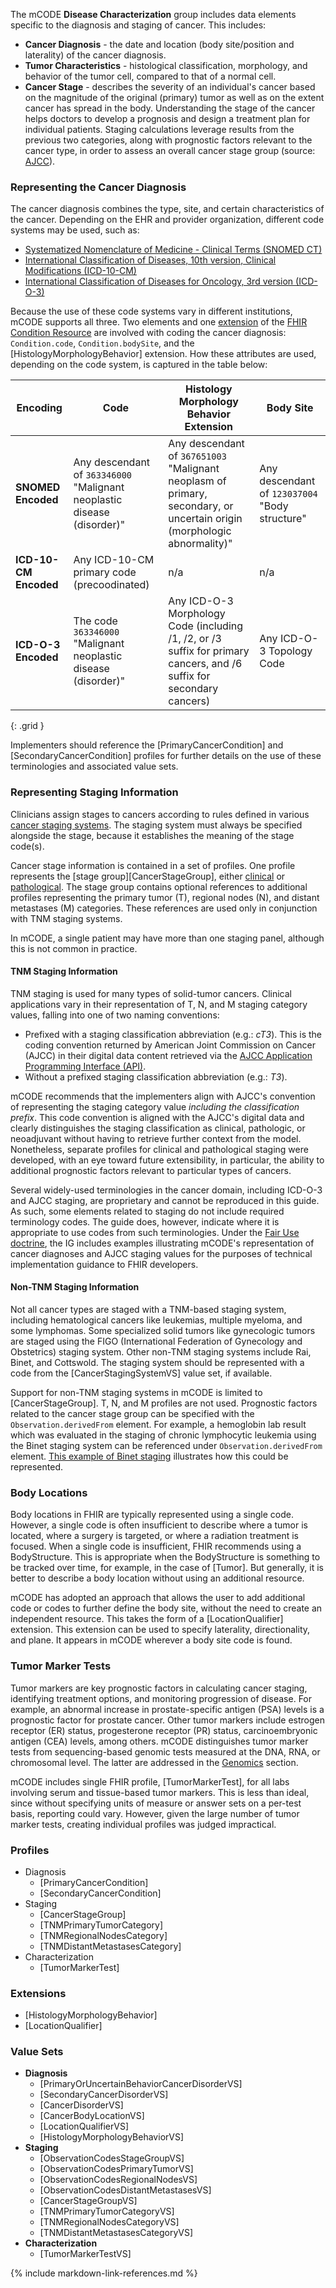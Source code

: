 The mCODE **Disease Characterization** group includes data elements specific to the diagnosis and staging of cancer. This includes:

* **Cancer Diagnosis** - the date and location (body site/position and laterality) of the cancer diagnosis.
* **Tumor Characteristics** - histological classification, morphology, and behavior of the tumor cell, compared to that of a normal cell.
* **Cancer Stage** - describes the severity of an individual's cancer based on the magnitude of the original (primary) tumor as well as on the extent cancer has spread in the body. Understanding the stage of the cancer helps doctors to develop a prognosis and design a treatment plan for individual patients. Staging calculations leverage results from the previous two categories, along with prognostic factors relevant to the cancer type, in order to assess an overall cancer stage group (source: [AJCC](https://cancerstaging.org/references-tools/Pages/What-is-Cancer-Staging.aspx)).

### Representing the Cancer Diagnosis

The cancer diagnosis combines the type, site, and certain characteristics of the cancer. Depending on the EHR and provider organization, different code systems may be used, such as:

* [Systematized Nomenclature of Medicine - Clinical Terms (SNOMED CT)](https://www.snomed.org/)
* [International Classification of Diseases, 10th version, Clinical Modifications (ICD-10-CM)](https://www.cdc.gov/nchs/icd/icd10cm.htm)
* [International Classification of Diseases for Oncology, 3rd version (ICD-O-3)](https://codes.iarc.fr/)

Because the use of these code systems vary in different institutions, mCODE supports all three. Two elements and one [extension](https://www.hl7.org/fhir/extensibility.html) of the [FHIR Condition Resource](https://www.hl7.org/fhir/condition.html) are involved with coding the cancer diagnosis: `Condition.code`, `Condition.bodySite`, and the [HistologyMorphologyBehavior] extension. How these attributes are used, depending on the code system, is captured in the table below:

| Encoding | Code  | Histology Morphology Behavior Extension| Body Site |
|----------|-------|-----------------------------|----------|
| **SNOMED Encoded** | Any descendant of `363346000` "Malignant neoplastic disease (disorder)" | Any descendant of `367651003` "Malignant neoplasm of primary, secondary, or uncertain origin (morphologic abnormality)" | Any descendant of `123037004` "Body structure" |
| **ICD-10-CM Encoded** | Any ICD-10-CM primary code (precoodinated) | n/a | n/a |
| **ICD-O-3 Encoded** | The code `363346000` "Malignant neoplastic disease (disorder)" | Any ICD-O-3 Morphology Code (including /1, /2, or /3 suffix for primary cancers, and /6 suffix for secondary cancers) | Any ICD-O-3 Topology Code |
{: .grid }

Implementers should reference the [PrimaryCancerCondition] and [SecondaryCancerCondition] profiles for further details on the use of these terminologies and associated value sets.

### Representing Staging Information

Clinicians assign stages to cancers according to rules defined in various [cancer staging systems](https://www.cancer.gov/about-cancer/diagnosis-staging/staging). The staging system must always be specified alongside the stage, because it establishes the meaning of the stage code(s).

Cancer stage information is contained in a set of profiles. One profile represents the [stage group][CancerStageGroup], either [clinical](https://www.cancer.gov/publications/dictionaries/cancer-terms/def/clinical-staging) or [pathological](https://www.cancer.gov/publications/dictionaries/cancer-terms/def/pathological-staging). The stage group contains optional references to additional profiles representing the primary tumor (T), regional nodes (N), and distant metastases (M) categories. These references are used only in conjunction with TNM staging systems.

In mCODE, a single patient may have more than one staging panel, although this is not common in practice.

#### TNM Staging Information

TNM staging is used for many types of solid-tumor cancers. Clinical applications vary in their representation of T, N, and M staging category values, falling into one of two naming conventions:

* Prefixed with a staging classification abbreviation (e.g.: _cT3_). This is the coding convention returned by American Joint Commission on Cancer (AJCC) in their digital data content retrieved via the [AJCC Application Programming Interface (API)](https://ajcc.3scale.net/).
* Without a prefixed staging classification abbreviation (e.g.: _T3_).

mCODE recommends that the implementers align with AJCC's convention of representing the staging category value _including the classification prefix_. This code convention is aligned with the AJCC's digital data and clearly distinguishes the staging classification as clinical, pathologic, or neoadjuvant without having to retrieve further context from the model. Nonetheless, separate profiles for clinical and pathological staging were developed, with an eye toward future extensibility, in particular, the ability to additional prognostic factors relevant to particular types of cancers.

Several widely-used terminologies in the cancer domain, including ICD-O-3 and AJCC staging, are proprietary and cannot be reproduced in this guide. As such, some elements related to staging do not include required terminology codes. The guide does, however, indicate where it is appropriate to use codes from such terminologies. Under the [Fair Use doctrine](https://www.copyright.gov/fair-use/more-info.html), the IG includes examples illustrating mCODE's representation of cancer diagnoses and AJCC staging values for the purposes of technical implementation guidance to FHIR developers.

#### Non-TNM Staging Information

Not all cancer types are staged with a TNM-based staging system, including hematological cancers like leukemias, multiple myeloma, and some lymphomas. Some specialized solid tumors like gynecologic tumors are staged using the FIGO (International Federation of Gynecology and Obstetrics) staging system. Other non-TNM staging systems include Rai, Binet, and Cottswold. The staging system should be represented with a code from the [CancerStagingSystemVS] value set, if available.

Support for non-TNM staging systems in mCODE is limited to [CancerStageGroup]. T, N, and M profiles are not used. Prognostic factors related to the cancer stage group can be specified with the `Observation.derivedFrom` element. For example, a hemoglobin lab result which was evaluated in the  staging of chronic lymphocytic leukemia using the Binet staging system can be referenced under `Observation.derivedFrom` element. [This example of Binet staging](Observation-binet-stage-group-A.html) illustrates how this could be represented.

### Body Locations

Body locations in FHIR are typically represented using a single code. However, a single code is often insufficient to describe where a tumor is located, where a surgery is targeted, or where a radiation treatment is focused. When a single code is insufficient, FHIR recommends using a BodyStructure. This is appropriate when the BodyStructure is something to be tracked over time, for example, in the case of [Tumor]. But generally, it is better to describe a body location without using an additional resource.

mCODE has adopted an approach that allows the user to add additional code or codes to further define the body site, without the need to create an independent resource. This takes the form of a [LocationQualifier] extension. This extension can be used to specify laterality, directionality, and plane. It appears in mCODE wherever a body site code is found.

### Tumor Marker Tests

Tumor markers are key prognostic factors in calculating cancer staging, identifying treatment options, and monitoring progression of disease. For example, an abnormal increase in prostate-specific antigen (PSA) levels is a prognostic factor for prostate cancer. Other tumor markers include estrogen receptor (ER) status, progesterone receptor (PR) status, carcinoembryonic antigen (CEA) levels, among others. mCODE distinguishes tumor marker tests from sequencing-based genomic tests measured at the DNA, RNA, or chromosomal level. The latter are addressed in the [Genomics](group-genomics.html) section.

mCODE includes single FHIR profile, [TumorMarkerTest], for all labs involving serum and tissue-based tumor markers. This is less than ideal, since without specifying units of measure or answer sets on a per-test basis, reporting could vary. However, given the large number of tumor marker tests, creating individual profiles was judged impractical.

### Profiles

* Diagnosis
  * [PrimaryCancerCondition]
  * [SecondaryCancerCondition]
* Staging
  * [CancerStageGroup]
  * [TNMPrimaryTumorCategory]
  * [TNMRegionalNodesCategory]
  * [TNMDistantMetastasesCategory]
* Characterization
  * [TumorMarkerTest]

### Extensions

* [HistologyMorphologyBehavior]
* [LocationQualifier]

### Value Sets

* **Diagnosis**
  * [PrimaryOrUncertainBehaviorCancerDisorderVS]
  * [SecondaryCancerDisorderVS]
  * [CancerDisorderVS]
  * [CancerBodyLocationVS]
  * [LocationQualifierVS]
  * [HistologyMorphologyBehaviorVS]
* **Staging**
  * [ObservationCodesStageGroupVS]
  * [ObservationCodesPrimaryTumorVS]
  * [ObservationCodesRegionalNodesVS]
  * [ObservationCodesDistantMetastasesVS]
  * [CancerStageGroupVS]
  * [TNMPrimaryTumorCategoryVS]
  * [TNMRegionalNodesCategoryVS]
  * [TNMDistantMetastasesCategoryVS]
* **Characterization**
  * [TumorMarkerTestVS]

{% include markdown-link-references.md %}
